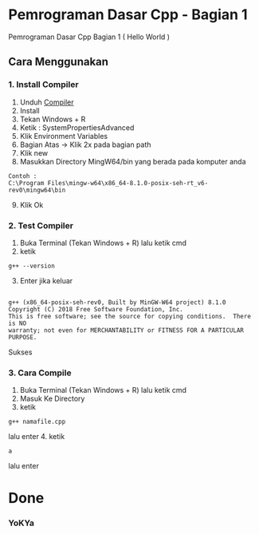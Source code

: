# Pemrograman Dasar Cpp - Bagian 1 
 Pemrograman Dasar Cpp Bagian 1 ( Hello World )

## Cara Menggunakan

### 1. Install Compiler
1. Unduh [Compiler](http://https://github.com/datascienceid/README#mengunduh-repository)
2. Install
3. Tekan Windows + R
4. Ketik : SystemPropertiesAdvanced
5. Klik Environment Variables
6. Bagian Atas -> Klik 2x pada bagian path 
7. Klik new 
8. Masukkan Directory MingW64/bin yang berada pada komputer anda 
```
Contoh : 
C:\Program Files\mingw-w64\x86_64-8.1.0-posix-seh-rt_v6-rev0\mingw64\bin
```
9. Klik Ok

### 2. Test Compiler
1. Buka Terminal (Tekan Windows + R) lalu ketik cmd
2. ketik 
```
g++ --version
```
3. Enter
jika keluar

```

g++ (x86_64-posix-seh-rev0, Built by MinGW-W64 project) 8.1.0
Copyright (C) 2018 Free Software Foundation, Inc.
This is free software; see the source for copying conditions.  There is NO
warranty; not even for MERCHANTABILITY or FITNESS FOR A PARTICULAR PURPOSE.
```
Sukses

### 3. Cara Compile
1. Buka Terminal (Tekan Windows + R) lalu ketik cmd
2. Masuk Ke Directory
3. ketik
```
g++ namafile.cpp
```
lalu enter
4. ketik 
```
a
```
lalu enter

# Done
### YoKYa
